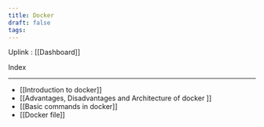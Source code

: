 ```yaml
---
title: Docker
draft: false
tags:
---
```

Uplink : [[Dashboard]]

Index

---
- [[Introduction to docker]]
- [[Advantages, Disadvantages and Architecture of docker ]]
- [[Basic commands in docker]]
- [[Docker file]]